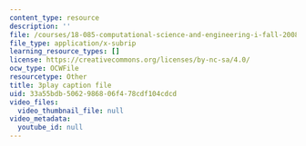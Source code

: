 ```yaml
---
content_type: resource
description: ''
file: /courses/18-085-computational-science-and-engineering-i-fall-2008/33a55bdb5062986806f478cdf104cdcd_CgfkEUOFAj0.srt
file_type: application/x-subrip
learning_resource_types: []
license: https://creativecommons.org/licenses/by-nc-sa/4.0/
ocw_type: OCWFile
resourcetype: Other
title: 3play caption file
uid: 33a55bdb-5062-9868-06f4-78cdf104cdcd
video_files:
  video_thumbnail_file: null
video_metadata:
  youtube_id: null
---
```

